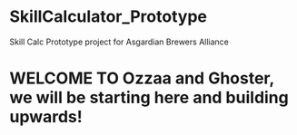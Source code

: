 # SkillCalculator_Prototype
Skill Calc Prototype project for Asgardian Brewers Alliance

# WELCOME TO Ozzaa and Ghoster, we will be starting here and building upwards!